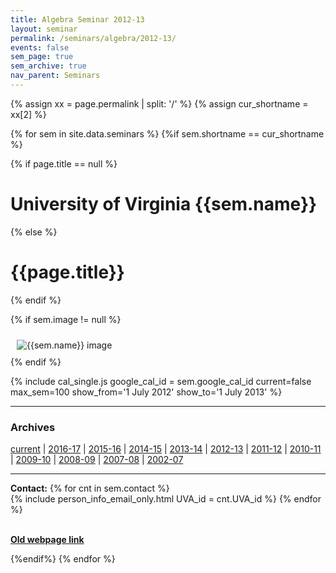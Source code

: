 ```yaml
---
title: Algebra Seminar 2012-13
layout: seminar
permalink: /seminars/algebra/2012-13/
events: false
sem_page: true
sem_archive: true
nav_parent: Seminars
---
```


{% assign xx = page.permalink | split: '/' %}
{% assign cur_shortname = xx[2] %}

{% for sem in site.data.seminars %}
{%if sem.shortname == cur_shortname %}

{% if page.title == null %}
  <h1 class="mt-2 mb-4">University of Virginia {{sem.name}}</h1>
{% else %}
  <h1 class="mt-2 mb-4">{{page.title}}</h1>
{% endif %}

{% if sem.image != null %}
  <div class="row">
    <div class="col-md-3">
      <img src="{{ sem.image | replace: '__SITE_URL__', site.url }}" style="max-width:100%;max-height:400px;height:auto;width:auto;padding:10px" alt="{{sem.name}} image" title="{{sem.name}} image"/>
    </div>
  </div>
{% endif %}

{% include cal_single.js google_cal_id = sem.google_cal_id current=false max_sem=100
show_from='1 July 2012'
show_to='1 July 2013' %}

<hr />
<h3 class="mb-3">Archives</h3>

<a href="/seminars/algebra/">current</a> |
[2016-17](/seminars/algebra/2016-17/) \|
[2015-16](/seminars/algebra/2015-16/) \|
[2014-15](/seminars/algebra/2014-15/) \|
[2013-14](/seminars/algebra/2013-14/) \|
[2012-13](/seminars/algebra/2012-13/) \|
[2011-12](/seminars/algebra/2011-12/) \|
[2010-11](/seminars/algebra/2010-11/) \|
[2009-10](/seminars/algebra/2009-10/) \|
[2008-09](/seminars/algebra/2008-09/) \|
[2007-08](/seminars/algebra/2007-08/) \|
[2002-07](/seminars/algebra/AlgSeminarOld/)

---

**Contact:** {% for cnt in sem.contact %}<br />{% include person_info_email_only.html UVA_id = cnt.UVA_id %} {% endfor %}

<br>**[Old webpage link]({{sem.webpage}})**

{%endif%}
{% endfor %}
